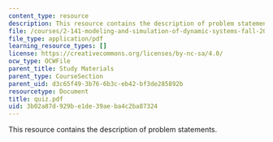 ```yaml
---
content_type: resource
description: This resource contains the description of problem statements.
file: /courses/2-141-modeling-and-simulation-of-dynamic-systems-fall-2006/3b02a87d929be1de39aeba4c2ba87324_quiz.pdf
file_type: application/pdf
learning_resource_types: []
license: https://creativecommons.org/licenses/by-nc-sa/4.0/
ocw_type: OCWFile
parent_title: Study Materials
parent_type: CourseSection
parent_uid: d3c65f49-3b76-6b3c-eb42-bf3de285892b
resourcetype: Document
title: quiz.pdf
uid: 3b02a87d-929b-e1de-39ae-ba4c2ba87324
---
```

This resource contains the description of problem statements.